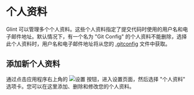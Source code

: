 # 个人资料
Glint 可以管理多个个人资料。这些个人资料指定了提交代码时使用的用户名和电子邮件地址。默认情况下，有一个名为 "Git Config" 的个人资料不能删除，选择此个人资料时，用户名和电子邮件地址将从您的 <a href="https://git-scm.com/docs/git-config" target="_blank">.gitconfig</a> 文件中获取。

## 添加新个人资料
通过点击应用程序右上角的 ![设置](/assets/docs/settings-button.png) 按钮，进入设置页面，然后选择 "个人资料" 选项卡。您可以在这里添加、删除和修改您的个人资料。
